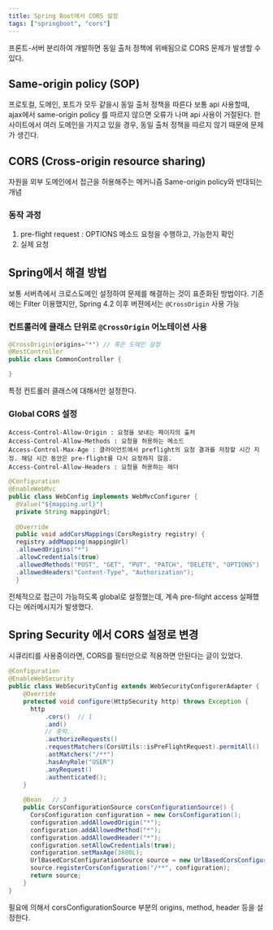 ```yaml
---
title: Spring Boot에서 CORS 설정
tags: ["springboot", "cors"]
---
```


프론트-서버 분리하여 개발하면 동일 출처 정책에 위배됨으로 CORS 문제가 발생할 수 있다.

## Same-origin policy (SOP)
프로토컬, 도메인, 포트가 모두 같을시 동일 출처 정책을 따른다
보통 api 사용할때, ajax에서 same-origin policy 를 따르지 않으면 오류가 나며 api 사용이 거절된다.
한 사이트에서 여러 도메인을 가지고 있을 경우, 동일 출처 정책을 따르지 않기 때문에 문제가 생긴다.  

## CORS (Cross-origin resource sharing) 
자원을 외부 도메인에서 접근을 허용해주는 메커니즘
Same-origin policy와 반대되는 개념

### 동작 과정
1. pre-flight request : OPTIONS 메소드 요청을 수행하고, 가능한지 확인
2. 실제 요청 



## Spring에서 해결 방법
보통 서버측에서 크로스도메인 설정하여 문제를 해결하는 것이 표준화된 방법이다.
기존에는 Filter 이용했지만, Spring 4.2 이후 버젼에서는 `@CrossOrigin` 사용 가능

### 컨트롤러에 클래스 단위로 `@CrossOrigin` 어노테이션 사용
```java java
@CrossOrigin(origins="*") // 혹은 도메인 설정
@RestController
public class CommonController {

}
```
특정 컨트롤러 클래스에 대해서만 설정한다.

### Global CORS 설정
```
Access-Control-Allow-Origin : 요청을 보내는 페이지의 출처 
Access-Control-Allow-Methods : 요청을 허용하는 메소드 
Access-Control-Max-Age : 클라이언트에서 preflight의 요청 결과를 저장할 시간 지정. 해당 시간 동안은 pre-flight를 다시 요청하지 않음.
Access-Control-Allow-Headers : 요청을 허용하는 헤더
```

```java java
@Configuration  
@EnableWebMvc  
public class WebConfig implements WebMvcConfigurer {  
  @Value("${mapping.url}")  
  private String mappingUrl;  
  
  @Override  
  public void addCorsMappings(CorsRegistry registry) {  
  registry.addMapping(mappingUrl)  
  .allowedOrigins("*")  
  .allowCredentials(true)  
  .allowedMethods("POST", "GET", "PUT", "PATCH", "DELETE", "OPTIONS")  
  .allowedHeaders("Content-Type", "Authorization");  
  }  
```
전체적으로 접근이 가능하도록 global로 설정했는데, 계속 pre-filght access 실패했다는 에러메시지가 발생했다. 

## Spring Security 에서 CORS 설정로 변경
시큐리티를 사용중이라면, CORS를 필터만으로 적용하면 안된다는 글이 있었다. 
```java java
@Configuration
@EnableWebSecurity
public class WebSecurityConfig extends WebSecurityConfigurerAdapter {
	@Override  
	protected void configure(HttpSecurity http) throws Exception {  
	  http  
	      .cors()  // 1
		  .and() 
		  // 중략..
		  .authorizeRequests()  
		  .requestMatchers(CorsUtils::isPreFlightRequest).permitAll()	// 2
		  .antMatchers("/**")
		  .hasAnyRole("USER")
		  .anyRequest()  
		  .authenticated();
	}  
	  
	@Bean	// 3
	public CorsConfigurationSource corsConfigurationSource() {  
	  CorsConfiguration configuration = new CorsConfiguration();  
	  configuration.addAllowedOrigin("*");  
	  configuration.addAllowedMethod("*");  
	  configuration.addAllowedHeader("*");  
	  configuration.setAllowCredentials(true);  
	  configuration.setMaxAge(3600L);  
	  UrlBasedCorsConfigurationSource source = new UrlBasedCorsConfigurationSource();  
	  source.registerCorsConfiguration("/**", configuration);  
	  return source;  
	}
}
```
필요에 의해서 corsConfigurationSource 부분의 origins, method, header 등을 설정한다. 
<!--stackedit_data:
eyJoaXN0b3J5IjpbLTQzMTY1MDMsMTA4MTU0MzgzM119
-->
